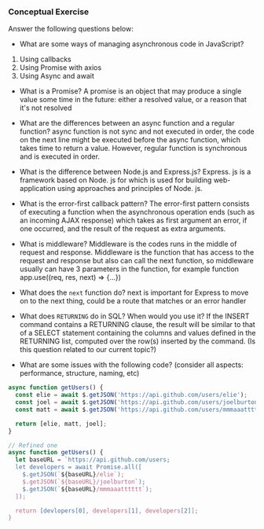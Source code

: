 ### Conceptual Exercise

Answer the following questions below:

- What are some ways of managing asynchronous code in JavaScript?
1. Using callbacks
2. Using Promise with axios
3. Using Async and await

- What is a Promise?
A promise is an object that may produce a single value some time in the future: either a resolved value, or a reason that it's not resolved

- What are the differences between an async function and a regular function?
async function is not sync and not executed in order, the code on the next line might be executed before the async function, which takes time to return a value. However, regular function is synchronous and is executed in order. 

- What is the difference between Node.js and Express.js?
Express. js is a framework based on Node. js for which is used for building web-application using approaches and principles of Node. js.

- What is the error-first callback pattern?
The error-first pattern consists of executing a function when the asynchronous operation ends (such as an incoming AJAX response) which takes as first argument an error, if one occurred, and the result of the request as extra arguments.


- What is middleware?
Middleware is the codes runs in the middle of request and response.
Middleware is the function that has access to the request and response but also can call the next function, so middleware usually can have 3 parameters in the function, for example function app.use((req, res, next) => {...})

- What does the `next` function do?
next is important for Express to move on to the next thing, could be a route that matches or an error handler

- What does `RETURNING` do in SQL? When would you use it?
If the INSERT command contains a RETURNING clause, the result will be similar to that of a SELECT statement containing the columns and values defined in the RETURNING list, computed over the row(s) inserted by the command. (Is this question related to our current topic?)

- What are some issues with the following code? (consider all aspects: performance, structure, naming, etc)

```js
async function getUsers() {
  const elie = await $.getJSON('https://api.github.com/users/elie');
  const joel = await $.getJSON('https://api.github.com/users/joelburton');
  const matt = await $.getJSON('https://api.github.com/users/mmmaaatttttt');

  return [elie, matt, joel];
}
```
```js
// Refined one
async function getUsers() {
  let baseURL = `https://api.github.com/users;
  let developers = await Promise.all([
    $.getJSON(`${baseURL}/elie`);
    $.getJSON(`${baseURL}/joelburton`);
    $.getJSON(`${baseURL}/mmmaaatttttt`);
  ]);

  return [devlopers[0], developers[1], developers[2]];
}
```
